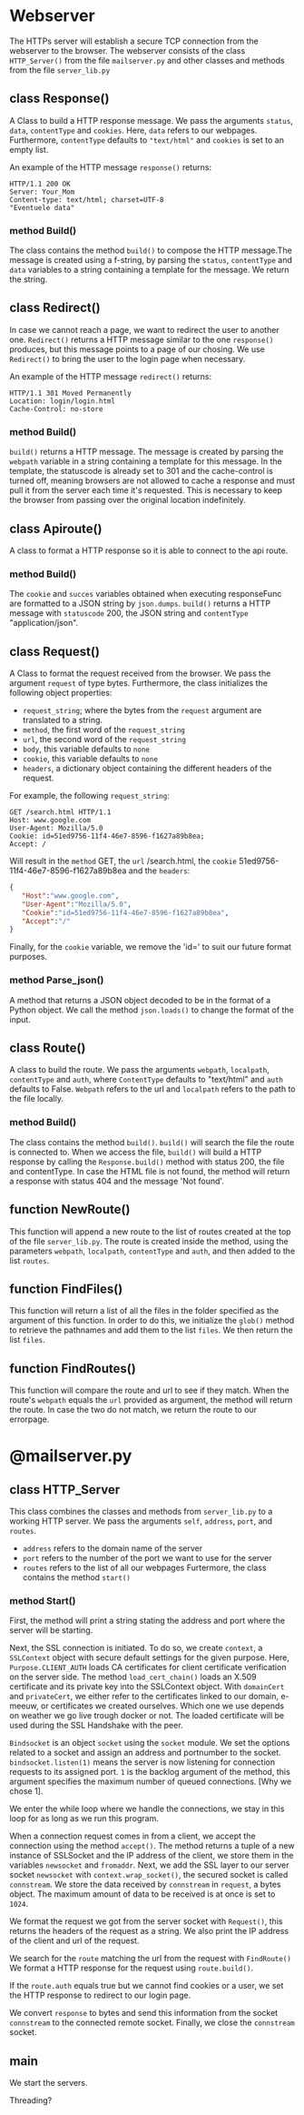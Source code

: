 # Webserver
The HTTPs server will establish a secure TCP connection from the webserver to the browser. The webserver consists of the class `HTTP_Server()` from the file `mailserver.py` and other classes and methods from the file `server_lib.py` 

## class Response()
A Class to build a HTTP response message. 
We pass the arguments `status`, `data`, `contentType` and `cookies`.  Here, `data` refers to our webpages. Furthermore, `contentType` defaults to `"text/html"` and  `cookies` is set to an empty list.

An example of the HTTP message `response()` returns: 
```http
HTTP/1.1 200 OK
Server: Your_Mom
Content-type: text/html; charset=UTF-8
"Eventuele data"
```

### method Build()
The class contains the method `build()` to compose the HTTP message.The message is created using a f-string, by parsing the `status`, `contentType` and `data` variables to a string containing a template for the message. We return the string.


## class Redirect()
In case we cannot reach a page, we want to redirect the user to another one. `Redirect()` returns a HTTP message similar to the one `response()` produces, but this message points to a page of our chosing. We use `Redirect()` to bring the user to the login page when necessary. 

An example of the HTTP message `redirect()` returns: 
```http
HTTP/1.1 301 Moved Permanently
Location: login/login.html
Cache-Control: no-store
```

### method Build()
`build()` returns a HTTP message. The message is created by parsing the `webpath` variable in a string containing a template for this message. In the template, the statuscode is already set to 301 and the cache-control is turned off, meaning browsers are not allowed to cache a response and must pull it from the server each time it's requested. This is necessary to keep the browser from passing over the original location indefinitely. 

## class Apiroute()
A class to format a HTTP response so it is able to connect to the api route.

### method Build()
The `cookie` and `succes` variables obtained when executing responseFunc are formatted to a JSON string by `json.dumps`.
`build()` returns a HTTP message with `statuscode` 200, the JSON string and `contentType` "application/json". 

## class Request()
A Class to format the request received from the browser. 
We pass the argument `request` of type bytes. 
Furthermore, the class initializes the following object properties:
- `request_string`; where the bytes from the `request` argument are translated to a string. 
- `method`, the first word of the `request_string`
- `url`, the second word of the `request_string`
- `body`, this variable defaults to `none`
- `cookie`, this variable defaults to `none`
- `headers`, a dictionary object containing the different headers of the request.

For example, the following `request_string`: 
```http
GET /search.html HTTP/1.1
Host: www.google.com
User-Agent: Mozilla/5.0
Cookie: id=51ed9756-11f4-46e7-8596-f1627a89b8ea;
Accept: /
```
Will result in the `method` GET, the `url` /search.html, the `cookie` 51ed9756-11f4-46e7-8596-f1627a89b8ea and the `headers`: 
```json
{
   "Host":"www.google.com",
   "User-Agent":"Mozilla/5.0",
   "Cookie":"id=51ed9756-11f4-46e7-8596-f1627a89b8ea",
   "Accept":"/"
}
```

Finally, for the `cookie` variable, we remove the 'id=' to suit our future format purposes. 

### method Parse_json()
A method that returns a JSON object decoded to be in the format of a Python object. We call the method `json.loads()` to change the format of the input. 


## class Route()
A class to build the route. 
We pass the arguments `webpath`, `localpath`, `contentType` and `auth`, where `ContentType` defaults to "text/html" and `auth` defaults to False.
`Webpath` refers to the url and `localpath` refers to the path to the file locally. 

### method Build()
The class contains the method `build()`. `build()` will search the file the route is connected to. When we access the file, `build()` will build a HTTP response by calling the `Response.build()` method with status 200, the file and contentType. In case the HTML file is not found, the method will return a response with status 404 and the message 'Not found'.


## function NewRoute()
This function will append a new route to the list of routes created at the top of the file `server_lib.py`. 
The route is created inside the method, using the parameters `webpath`, `localpath`, `contentType` and `auth`, and then added to the list `routes`. 


## function FindFiles()
This function will return a list of all the files in the folder specified as the argument of this function. In order to do this, we initialize the `glob()` method to retrieve the pathnames and add them to the list `files`. We then return the list `files`.


## function FindRoutes()
This function will compare the route and url to see if they match. When the route's `webpath` equals the `url` provided as argument, the method will return the route. In case the two do not match, we return the route to our errorpage.  



# @mailserver.py
## class HTTP_Server 
This class combines the classes and methods from `server_lib.py` to a working HTTP server. We pass the arguments `self`, `address`, `port`, and `routes`.
- `address` refers to the domain name of the server
- `port` refers to the number of the port we want to use for the server
- `routes` refers to the list of all our webpages
Furtermore, the class contains the method `start()`

### method Start()
First, the method will print a string stating the address and port where the server will be starting. 

Next, the SSL connection is initiated. To do so, we create `context`, a `SSLContext` object with secure default settings for the given purpose. Here, `Purpose.CLIENT_AUTH` loads CA certificates for client certificate verification on the server side. 
The method `load_cert_chain()` loads an X.509 certificate and its private key into the SSLContext object. With `domainCert` and `privateCert`, we either refer to the certificates linked to our domain, e-meeuw, or certificates we created ourselves. Which one we use depends on weather we go live trough docker or not. The loaded certificate will be used during the SSL Handshake with the peer.

`Bindsocket` is an object `socket` using the `socket` module. We set the options related to a socket and assign an address and portnumber to the socket. 
`bindsocket.listen(1)` means the server is now listening for connection requests to its assigned port. `1` is the backlog argument of the method, this argument specifies the maximum number of queued connections. [Why we chose 1]. 

We enter the while loop where we handle the connections, we stay in this loop for as long as we run this program. 

When a connection request comes in from a client, we accept the connection using the method `accept()`. The method returns a tuple of a new instance of SSLSocket and the IP address of the client, we store them in the variables `newsocket` and `fromaddr`. 
Next, we add the SSL layer to our server socket `newsocket` with `context.wrap_socket()`, the secured socket is called `connstream`.
We store the data received by `connstream` in `request`, a bytes object. The maximum amount of data to be received is at once is set to `1024`. 

We format the request we got from the server socket with `Request()`, this returns the headers of the request as a string. We also print the IP address of the client and url of the request. 

We search for the `route` matching the url from the request with `FindRoute()`
We format a HTTP response for the request using `route.build()`.

If the `route.auth` equals true but we cannot find cookies or a user, we set the HTTP response to redirect to our login page. 

We convert `response` to bytes and send this information from the socket `connstream` to the connected remote socket. Finally, we close the `connstream` socket. 

## __main__
We start the servers.

Threading?